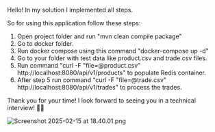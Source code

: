 Hello!
In my solution I implemented all steps.

So for using this application follow these steps:
1. Open project folder and run "mvn clean compile package"
2. Go to docker folder.
3. Run docker compose using this command "docker-compose up -d"
4. Go to your folder with test data like product.csv and trade.csv files.
5. Run command "curl -F "file=@product.csv" http://localhost:8080/api/v1/products" to populate Redis container.
6. After step 5 run command "curl -F "file=@trade.csv" http://localhost:8080/api/v1/trades" to process the trades.

Thank you for your time!
I look forward to seeing you in a technical interview! 🎯🚀

![Screenshot 2025-02-15 at 18.40.01.png](../../../var/folders/1k/3c4m9dv526sgfslfws57yzb80000gn/T/TemporaryItems/NSIRD_screencaptureui_FPxTWK/Screenshot%202025-02-15%20at%2018.40.01.png)



